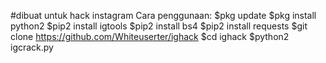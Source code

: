 #dibuat untuk hack instagram
Cara penggunaan:
$pkg update
$pkg install python2
$pip2 install igtools
$pip2 install bs4
$pip2 install requests
$git clone https://github.com/Whiteuserter/ighack
$cd ighack
$python2 igcrack.py
